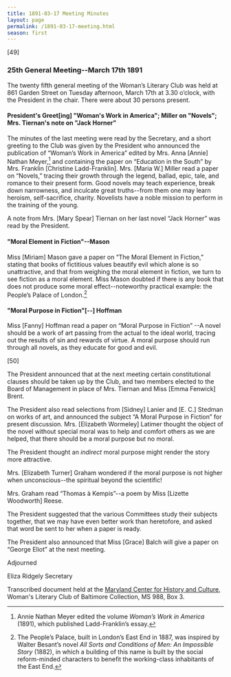 ```yaml
---
title: 1891-03-17 Meeting Minutes
layout: page
permalink: /1891-03-17-meeting.html
season: first
---
```


<style>
    .container{
        font-size:1.4em;
    }
</style>
[49]

### 25th General Meeting--March 17th 1891

The twenty fifth general meeting of the Woman’s Literary Club was held at 861 Garden Street on Tuesday afternoon, March 17th at 3.30 o’clock, with the President in the chair. There were about 30 persons present.

#### President's Greet[ing] "Woman's Work in America"; Miller on "Novels"; Mrs. Tiernan's note on "Jack Horner"

The minutes of the last meeting were read by the Secretary, and a short greeting to the Club was given by the President who announced the publication of “Woman’s Work in America” edited by Mrs. Anna [Annie] Nathan Meyer,[^meyer] and containing the paper on “Education in the South” by Mrs. Franklin [Christine Ladd-Franklin]. Mrs. [Maria W.] Miller read a paper on “Novels,” tracing their growth through the legend, ballad, epic, tale, and romance to their present form. Good novels may teach experience, break down narrowness, and inculcate great truths--from them one may learn heroism, self-sacrifice, charity. Novelists have a noble mission to perform in the training of the young.

[^meyer]: Annie Nathan Meyer edited the volume _Woman’s Work in America_ (1891), which published Ladd-Franklin’s essay. 

A note from Mrs. [Mary Spear] Tiernan on her last novel “Jack Horner” was read by the President.

#### "Moral Element in Fiction"--Mason

Miss [Miriam] Mason gave a paper on “The Moral Element in Fiction,” stating that books of fictitious values beautify evil which alone is so unattractive, and that from weighing the moral element in fiction, we turn to see fiction as a moral element. Miss Mason doubted if there is any book that does not produce some moral effect--noteworthy practical example: the People’s Palace of London.[^besant]

[^besant]: The People’s Palace, built in London’s East End in 1887, was inspired by Walter Besant’s novel _All Sorts and Conditions of Men: An Impossible Story_ (1882), in which a building of this name is built by the social reform-minded characters to benefit the working-class inhabitants of the East End. 

#### "Moral Purpose in Fiction"[--] Hoffman

Miss [Fanny] Hoffman read a paper on “Moral Purpose in Fiction” --A novel should be a work of art passing from the actual to the ideal world, tracing out the results of sin and rewards of virtue. A moral purpose should run through all novels, as they educate for good and evil.

[50]

The President announced that at the next meeting certain constitutional clauses should be taken up by the Club, and two members elected to the Board of Management in place of Mrs. Tiernan and Miss [Emma Fenwick] Brent.

The President also read selections from [Sidney] Lanier and [E. C.] Stedman on works of art, and announced the subject “A Moral Purpose in Fiction” for present discussion. Mrs. [Elizabeth Wormeley] Latimer thought the object of the novel without special moral was to help and comfort others as we are helped, that there should be a moral purpose but no moral.

The President thought an _indirect_ moral purpose might render the story more attractive.

Mrs. [Elizabeth Turner] Graham wondered if the moral purpose is not higher when unconscious--the spiritual beyond the scientific!

Mrs. Graham read “Thomas à Kempis”--a poem by Miss [Lizette Woodworth] Reese.

The President suggested that the various Committees study their subjects together, that we may have even better work than heretofore, and asked that word be sent to her when a paper is ready.

The President also announced that Miss [Grace] Balch will give a paper on “George Eliot” at the next meeting.

Adjourned

Eliza Ridgely
Secretary

Transcribed document held at the [Maryland Center for History and Culture](http://mdhs.org/), Woman's Literary Club of Baltimore Collection, MS 988, Box 3. 